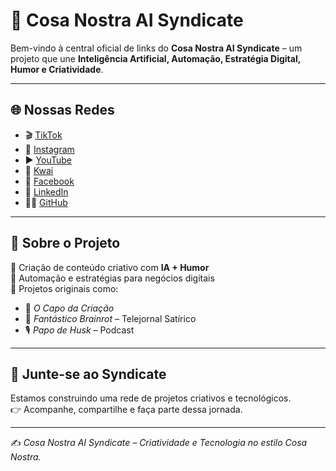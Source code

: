 # 🧠 Cosa Nostra AI Syndicate

Bem-vindo à central oficial de links do **Cosa Nostra AI Syndicate** – um projeto que une **Inteligência Artificial, Automação, Estratégia Digital, Humor e Criatividade**.

---

## 🌐 Nossas Redes
- 🎬 [TikTok](https://tiktok.com/@cosanostra.ia)  
- 📸 [Instagram](https://instagram.com/cosanostra.ai)  
- ▶️ [YouTube](#)  
- 🎥 [Kwai](#)  
- 📘 [Facebook](#)  
- 💼 [LinkedIn](https://linkedin.com/in/felipecosanostra)  
- 🧑‍💻 [GitHub](https://github.com/ProjetosCosaNostra)  

---

## 🎯 Sobre o Projeto
🔹 Criação de conteúdo criativo com **IA + Humor**  
🔹 Automação e estratégias para negócios digitais  
🔹 Projetos originais como:
- 🎩 *O Capo da Criação*  
- 📰 *Fantástico Brainrot* – Telejornal Satírico  
- 🎙 *Papo de Husk* – Podcast  

---

## 🚀 Junte-se ao Syndicate
Estamos construindo uma rede de projetos criativos e tecnológicos.  
👉 Acompanhe, compartilhe e faça parte dessa jornada.  

---

✍️ *Cosa Nostra AI Syndicate – Criatividade e Tecnologia no estilo Cosa Nostra.*
